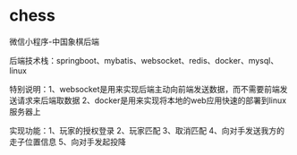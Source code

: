 # chess
微信小程序-中国象棋后端

后端技术栈：springboot、mybatis、websocket、redis、docker、mysql、linux

特别说明：1、websocket是用来实现后端主动向前端发送数据，而不需要前端发送请求来后端取数据
         2、docker是用来实现将本地的web应用快速的部署到linux服务器上

实现功能：1、玩家的授权登录
         2、玩家匹配
         3、取消匹配
         4、向对手发送我方的走子位置信息
         5、向对手发起投降
